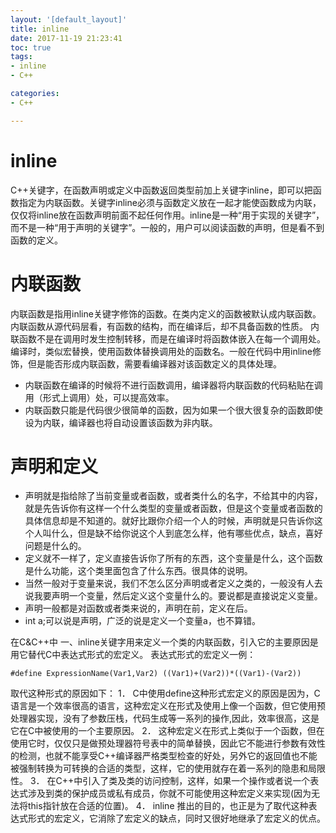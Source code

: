 ```yaml
---
layout: '[default_layout]'   
title: inline           
date: 2017-11-19 21:23:41  
toc: true                  
tags:                        
- inline
- C++

categories:                  
- C++

---
```

# inline 
C++关键字，在函数声明或定义中函数返回类型前加上关键字inline，即可以把函数指定为内联函数。关键字inline必须与函数定义放在一起才能使函数成为内联，仅仅将inline放在函数声明前面不起任何作用。inline是一种“用于实现的关键字”，而不是一种“用于声明的关键字”。一般的，用户可以阅读函数的声明，但是看不到函数的定义。

# 内联函数
内联函数是指用inline关键字修饰的函数。在类内定义的函数被默认成内联函数。内联函数从源代码层看，有函数的结构，而在编译后，却不具备函数的性质。
内联函数不是在调用时发生控制转移，而是在编译时将函数体嵌入在每一个调用处。编译时，类似宏替换，使用函数体替换调用处的函数名。一般在代码中用inline修饰，但是能否形成内联函数，需要看编译器对该函数定义的具体处理。
<!--more-->
- 内联函数在编译的时候将不进行函数调用，编译器将内联函数的代码粘贴在调用（形式上调用）处，可以提高效率。
- 内联函数只能是代码很少很简单的函数，因为如果一个很大很复杂的函数即使设为内联，编译器也将自动设置该函数为非内联。

# 声明和定义
- 声明就是指给除了当前变量或者函数，或者类什么的名字，不给其中的内容，就是先告诉你有这样一个什么类型的变量或者函数，但是这个变量或者函数的具体信息却是不知道的。就好比跟你介绍一个人的时候，声明就是只告诉你这个人叫什么，但是缺不给你说这个人到底怎么样，他有哪些优点，缺点，喜好问题是什么的。
-  定义就不一样了，定义直接告诉你了所有的东西，这个变量是什么，这个函数是什么功能，这个类里面包含了什么东西。很具体的说明。
- 当然一般对于变量来说，我们不怎么区分声明或者定义之类的，一般没有人去说我要声明一个变量，然后定义这个变量什么的。要说都是直接说定义变量。
- 声明一般都是对函数或者类来说的，声明在前，定义在后。
- int a;可以说是声明，广泛的说是定义一个变量a，也不算错。

在C&C++中
一、inline关键字用来定义一个类的内联函数，引入它的主要原因是用它替代C中表达式形式的宏定义。
表达式形式的宏定义一例：

    #define ExpressionName(Var1,Var2) ((Var1)+(Var2))*((Var1)-(Var2))

取代这种形式的原因如下：
1． C中使用define这种形式宏定义的原因是因为，C语言是一个效率很高的语言，这种宏定义在形式及使用上像一个函数，但它使用预处理器实现，没有了参数压栈，代码生成等一系列的操作,因此，效率很高，这是它在C中被使用的一个主要原因。
2． 这种宏定义在形式上类似于一个函数，但在使用它时，仅仅只是做预处理器符号表中的简单替换，因此它不能进行参数有效性的检测，也就不能享受C++编译器严格类型检查的好处，另外它的返回值也不能被强制转换为可转换的合适的类型，这样，它的使用就存在着一系列的隐患和局限性。
3． 在C++中引入了类及类的访问控制，这样，如果一个操作或者说一个表达式涉及到类的保护成员或私有成员，你就不可能使用这种宏定义来实现(因为无法将this指针放在合适的位置)。
4． inline 推出的目的，也正是为了取代这种表达式形式的宏定义，它消除了宏定义的缺点，同时又很好地继承了宏定义的优点。
